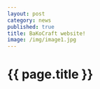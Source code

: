 ```yaml
---
layout: post
category: news
published: true
title: BaKoCraft website!
image: /img/image1.jpg
---
```


# {{ page.title }}
